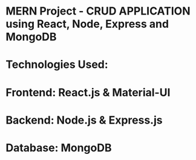 # MERN Project - CRUD APPLICATION using React, Node, Express and MongoDB

# Technologies Used:

# Frontend: React.js & Material-UI

# Backend: Node.js & Express.js

# Database: MongoDB


